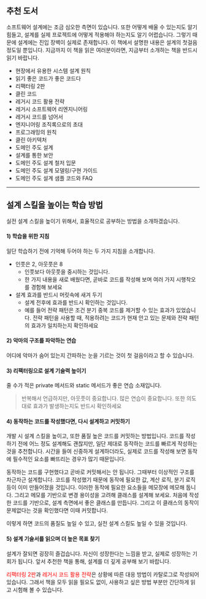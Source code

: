 
## 추천 도서

소프트웨어 설계에는 조금 심오한 측면이 있습니다. 또한 어떻게 배울 수 있는지도 알기 힘들고, 설계를 실제 프로젝트에 어떻게 적용해야 하는지도 알기 어렵습니다. 그렇기 때문에 설계에는 진입 장벽이 실제로 존재합니다. 이 책에서 설명한 내용은 설계의 첫걸음 정도일 뿐입니다. 지금까지 이 책을 읽은 여러분이라면, 지금부터 소개하는 책을 반드시 읽기 바랍니다.

- 현장에서 유용한 시스템 설계 원칙
- 읽기 좋은 코드가 좋은 코드다
- 리팩터링 2판
- 클린 코드
- 레거시 코드 활용 전략
- 레거시 소프트웨어 리엔지니어링
- 레거시 코드를 넘어서
- 엔지니어링 조직록으로의 초대
- 프로그래밍의 원칙
- 클린 아키텍처
- 도메인 주도 설계
- 설계를 통한 보안
- 도메인 주도 설계 철저 입문
- 도메인 주도 설계 모델링/구현 가이드
- 도메인 주도 설계 샘플 코드와 FAQ


---

## 설계 스킬을 높이는 학습 방법

실전 설계 스킬을 높이기 위해서, 효율적으로 공부하는 방법을 소개하겠습니다.

#### 1) 학습을 위한 지침

일단 학습하기 전에 기억해 두어야 하는 두 가지 지침을 소개합니다.

- 인풋은 2, 아웃풋은 8
	- 인풋보다 아웃풋을 중시하는 것입니다.
	- 한 가지 내용을 새로 배웠다면, 곧바로 코드를 작성해 보며 여러 가지 시행착오를 경험해 보세요
- 설계 효과를 반드시 머릿속에 새겨 두기
	- 설계 전후에 효과를 반드시 확인하는 것입니다.
	- 예를 들어 전략 패턴은 조건 분기 중복 코드를 제거할 수 있는 효과가 있었습니다. 전략 패턴을 사용할 때, 적용하려는 코드가 현재 안고 있는 문제와 전략 패턴의 효과가 일치하는지 확인하세요

#### 2) 악마의 구조를 파악하는 연습

어디에 악마가 숨어 있는지 간파하는 눈을 기르는 것이 첫 걸음이라고 할 수 있습니다.

#### 3) 리팩터링으로 설계 기술력 높이기

줄 수가 적은 private 메서드와 static 메서드가 좋은 연습 소재입니다.

> 반복해서 언급하지만, 아웃풋이 중요합니다. 많은 연습이 중요합니다. 또한 의도대로 효과가 발생하는지도 반드시 확인하세요

#### 4) 동작하는 코드를 작성했다면, 다시 설계하고 커밋하기

개발 시 설계 스킬을 높이고, 또한 품질 높은 코드를 커밋하는 방법입니다. 코드를 작성하기 전에 어느 정도 설계해도 괜찮지만, 일단 제대로 동작하는 코드를 빠르게 작성하는 것을 추천합니다. 시간을 들여 신중하게 설계하더라도, 실제로 코드를 작성해 보면 동작에 필수적인 요소를 빠뜨리는 경우가 많기 때문입니다.

동작하는 코드를 구현했다고 곧바로 커밋해서는 안 됩니다. 그때부터 이상적인 구조를 차근차근 설계합니다. 코드를 작성했기 때문에 동작에 필요한 값, 계산 로직, 분기 로직 등이 이미 만들어졌을 것입니다. 이러한 동작에 필요한 요소들을 메모장에 메모해 둡니다. 그리고 메모를 기반으로 변경 용이성을 고려해 클래스를 설계해 보세요. 처음에 작성한 코드를 기반으로, 설계 측면에서 좋은 클래스를 만듭니다. 그리고 이 클래스의 동작이 문제없다는 것을 확인했다면 이때 커밋합니다.

이렇게 하면 코드의 품질도 높일 수 있고, 실전 설계 스킬도 높일 수 있을 것입니다.

#### 5) 설계 기술서를 읽으며 더 높은 목표 찾기

설계가 잘되면 굉장히 즐겁습니다. 자신이 성장한다는 느낌을 받고, 실제로 성장하는 기회가 됩니다. 앞서 추천한 책을 통해, 설계를 더 깊게 공부해 보기 바랍니다.

<span style="color:#ff0000">리팩터링 2판</span>과 <span style="color:#ff0000">레거시 코드 활용 전략</span>은 상황에 따른 대응 방법이 카탈로그로 작성되어 있습니다. 그래서 책을 모두 읽을 필요도 없이, 사용하고 싶은 방법 부분만 간단하게 읽고 시험해 볼 수 있습니다.
